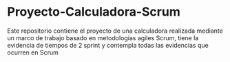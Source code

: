 # Proyecto-Calculadora-Scrum
Este repositorio contiene el proyecto de una calculadora realizada mediante un marco de trabajo basado en metodologías agiles Scrum, tiene la evidencia de tiempos de 2 sprint y contempla todas las evidencias que ocurren en Scrum 
